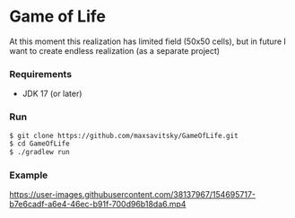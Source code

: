 # Game of Life
At this moment this realization has limited field (50x50 cells), but in future I want to create endless realization (as a separate project)

### Requirements
* JDK 17 (or later)

### Run
```bash
$ git clone https://github.com/maxsavitsky/GameOfLife.git
$ cd GameOfLife
$ ./gradlew run
```

### Example
https://user-images.githubusercontent.com/38137967/154695717-b7e6cadf-a6e4-46ec-b91f-700d96b18da6.mp4

